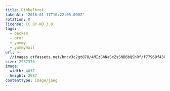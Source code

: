 ```yaml
---
title: Dinkelbrot
takenAt: '2016-01-17T10:22:05.000Z'
rotation: 0
license: CC BY-ND 3.0
tags:
  - backen
  - brot
  - yummy
  - yummymail
url: >-
  //images.ctfassets.net/bncv3c2gt878/4MIzShNaScZsSNB6bQShRf/f77968f4302043de58a8107e408a7be4/dinkelbrot_24433633165_o
size: 2937370
image:
  width: 4037
  height: 2687
contentType: image/jpeg
---
```


